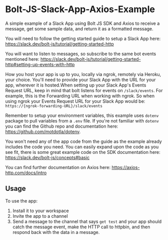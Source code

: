 # Bolt-JS-Slack-App-Axios-Example
A simple example of a Slack App using Bolt JS SDK and Axios to receive a message, get some sample data, and return it as a formatted message.

You will need to follow the getting started guide to setup a Slack App here: https://slack.dev/bolt-js/tutorial/getting-started-http

You will want to listen to messages, so subscribe to the same bot events mentioned here: https://slack.dev/bolt-js/tutorial/getting-started-http#setting-up-events-with-http

How you host your app is up to you, locally via ngrok, remotely via Heroku, your choice. You'll need to provide your Slack App with the URL for your app, wherever it is hosted.When setting up your Slack App's Events Request URL, keep in mind that bolt listens for events on `/slack/events`. For example, this is the Forwarding URL when working with ngrok. So when using ngrok your Events Request URL for your Slack App would be: `https://{ngrok-forwarding-URL}/slack/events`

Remember to setup your environment variables, this example uses `dotenv` package to pull variables from a `.env` file. If you're not familiar with `dotenv` you can find the Github repo and documentation here: https://github.com/motdotla/dotenv.

You won't need any of the app code from the guide as the example already includes the code you need. You can easily expand upon the code as you see fit, there is some great example code on the SDK documentation here: https://slack.dev/bolt-js/concepts#basic

You can find further documentation on Axios here: https://axios-http.com/docs/intro

## Usage
To use the app:
1. Install it to your workspace 
2. Invite the app to a channel
3. Send a message to the channel that says `get test` and your app should catch the message event, make the HTTP call to httpbin, and then respond back with the data in a message.